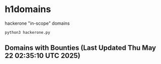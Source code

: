 # h1domains
hackerone "in-scope" domains

`python3 hackerone.py`
## Domains with Bounties (Last Updated Thu May 22 02:35:10 UTC 2025)
```

```
